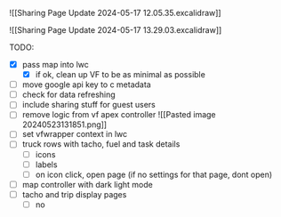 ![[Sharing Page Update 2024-05-17 12.05.35.excalidraw]]

![[Sharing Page Update 2024-05-17 13.29.03.excalidraw]]

TODO:
- [x] pass map into lwc
	- [x] if ok, clean up VF to be as minimal as possible
- [ ] move google api key to c metadata
- [ ] check for data refreshing
- [ ] include sharing stuff for guest users
- [ ] remove logic from vf apex controller
![[Pasted image 20240523131851.png]]
- [ ] set vfwrapper context in lwc
- [ ] truck rows with tacho, fuel and task details 
	- [ ] icons 
	- [ ] labels
	- [ ] on icon click, open page (if no settings for that page, dont open)
- [ ] map controller with dark light mode
- [ ] tacho and trip display pages
	- [ ] no 

